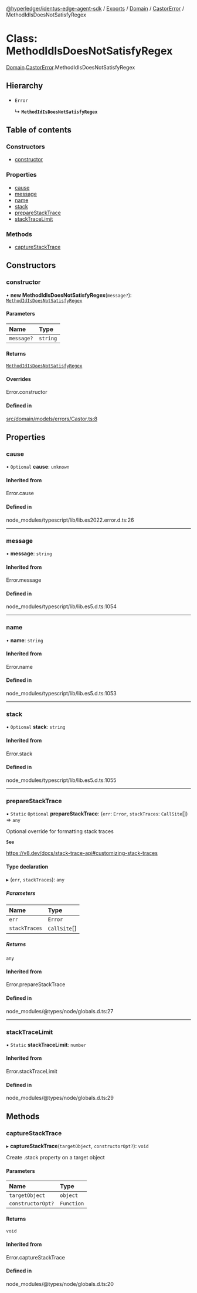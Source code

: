 [@hyperledger/identus-edge-agent-sdk](../README.md) / [Exports](../modules.md) / [Domain](../modules/Domain.md) / [CastorError](../modules/Domain.CastorError.md) / MethodIdIsDoesNotSatisfyRegex

# Class: MethodIdIsDoesNotSatisfyRegex

[Domain](../modules/Domain.md).[CastorError](../modules/Domain.CastorError.md).MethodIdIsDoesNotSatisfyRegex

## Hierarchy

- `Error`

  ↳ **`MethodIdIsDoesNotSatisfyRegex`**

## Table of contents

### Constructors

- [constructor](Domain.CastorError.MethodIdIsDoesNotSatisfyRegex.md#constructor)

### Properties

- [cause](Domain.CastorError.MethodIdIsDoesNotSatisfyRegex.md#cause)
- [message](Domain.CastorError.MethodIdIsDoesNotSatisfyRegex.md#message)
- [name](Domain.CastorError.MethodIdIsDoesNotSatisfyRegex.md#name)
- [stack](Domain.CastorError.MethodIdIsDoesNotSatisfyRegex.md#stack)
- [prepareStackTrace](Domain.CastorError.MethodIdIsDoesNotSatisfyRegex.md#preparestacktrace)
- [stackTraceLimit](Domain.CastorError.MethodIdIsDoesNotSatisfyRegex.md#stacktracelimit)

### Methods

- [captureStackTrace](Domain.CastorError.MethodIdIsDoesNotSatisfyRegex.md#capturestacktrace)

## Constructors

### constructor

• **new MethodIdIsDoesNotSatisfyRegex**(`message?`): [`MethodIdIsDoesNotSatisfyRegex`](Domain.CastorError.MethodIdIsDoesNotSatisfyRegex.md)

#### Parameters

| Name | Type |
| :------ | :------ |
| `message?` | `string` |

#### Returns

[`MethodIdIsDoesNotSatisfyRegex`](Domain.CastorError.MethodIdIsDoesNotSatisfyRegex.md)

#### Overrides

Error.constructor

#### Defined in

[src/domain/models/errors/Castor.ts:8](https://github.com/hyperledger-identus/sdk-ts/blob/bc699428ddd8313d8025ef810d8e7784a65f26cc/src/domain/models/errors/Castor.ts#L8)

## Properties

### cause

• `Optional` **cause**: `unknown`

#### Inherited from

Error.cause

#### Defined in

node_modules/typescript/lib/lib.es2022.error.d.ts:26

___

### message

• **message**: `string`

#### Inherited from

Error.message

#### Defined in

node_modules/typescript/lib/lib.es5.d.ts:1054

___

### name

• **name**: `string`

#### Inherited from

Error.name

#### Defined in

node_modules/typescript/lib/lib.es5.d.ts:1053

___

### stack

• `Optional` **stack**: `string`

#### Inherited from

Error.stack

#### Defined in

node_modules/typescript/lib/lib.es5.d.ts:1055

___

### prepareStackTrace

▪ `Static` `Optional` **prepareStackTrace**: (`err`: `Error`, `stackTraces`: `CallSite`[]) => `any`

Optional override for formatting stack traces

**`See`**

https://v8.dev/docs/stack-trace-api#customizing-stack-traces

#### Type declaration

▸ (`err`, `stackTraces`): `any`

##### Parameters

| Name | Type |
| :------ | :------ |
| `err` | `Error` |
| `stackTraces` | `CallSite`[] |

##### Returns

`any`

#### Inherited from

Error.prepareStackTrace

#### Defined in

node_modules/@types/node/globals.d.ts:27

___

### stackTraceLimit

▪ `Static` **stackTraceLimit**: `number`

#### Inherited from

Error.stackTraceLimit

#### Defined in

node_modules/@types/node/globals.d.ts:29

## Methods

### captureStackTrace

▸ **captureStackTrace**(`targetObject`, `constructorOpt?`): `void`

Create .stack property on a target object

#### Parameters

| Name | Type |
| :------ | :------ |
| `targetObject` | `object` |
| `constructorOpt?` | `Function` |

#### Returns

`void`

#### Inherited from

Error.captureStackTrace

#### Defined in

node_modules/@types/node/globals.d.ts:20
